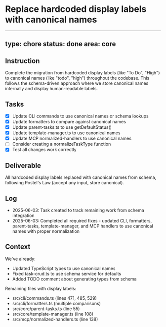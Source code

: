 # Replace hardcoded display labels with canonical names

---
type: chore
status: done
area: core
---


## Instruction
Complete the migration from hardcoded display labels (like "To Do", "High") to canonical names (like "todo", "high") throughout the codebase. This follows the schema-driven approach where we store canonical names internally and display human-readable labels.

## Tasks
- [x] Update CLI commands to use canonical names or schema lookups
- [x] Update formatters to compare against canonical names
- [x] Update parent-tasks.ts to use getDefaultStatus()
- [x] Update template-manager.ts to use canonical names
- [x] Update MCP normalized-handlers to use canonical names
- [ ] Consider creating a normalizeTaskType function
- [x] Test all changes work correctly

## Deliverable
All hardcoded display labels replaced with canonical names from schema, following Postel's Law (accept any input, store canonical).

## Log
- 2025-06-03: Task created to track remaining work from schema integration
- 2025-06-03: Completed all required fixes - updated CLI, formatters, parent-tasks, template-manager, and MCP handlers to use canonical names with proper normalization

## Context
We've already:
- Updated TypeScript types to use canonical names
- Fixed task-crud.ts to use schema service for defaults
- Added TODO comment about generating types from schema

Remaining files with display labels:
- src/cli/commands.ts (lines 471, 485, 529)
- src/cli/formatters.ts (multiple comparisons)
- src/core/parent-tasks.ts (line 55)
- src/core/template-manager.ts (line 108)
- src/mcp/normalized-handlers.ts (line 138)
